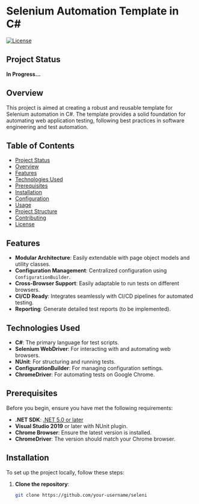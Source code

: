 # Selenium Automation Template in C#

[![License](https://img.shields.io/badge/license-MIT-blue.svg)](LICENSE)

## Project Status

**In Progress...**

## Overview

This project is aimed at creating a robust and reusable template for Selenium automation in C#. The template provides a solid foundation for automating web application testing, following best practices in software engineering and test automation.

## Table of Contents

- [Project Status](#project-status)
- [Overview](#overview)
- [Features](#features)
- [Technologies Used](#technologies-used)
- [Prerequisites](#prerequisites)
- [Installation](#installation)
- [Configuration](#configuration)
- [Usage](#usage)
- [Project Structure](#project-structure)
- [Contributing](#contributing)
- [License](#license)

## Features

- **Modular Architecture**: Easily extendable with page object models and utility classes.
- **Configuration Management**: Centralized configuration using `ConfigurationBuilder`.
- **Cross-Browser Support**: Easily adaptable to run tests on different browsers.
- **CI/CD Ready**: Integrates seamlessly with CI/CD pipelines for automated testing.
- **Reporting**: Generate detailed test reports (to be implemented).

## Technologies Used

- **C#**: The primary language for test scripts.
- **Selenium WebDriver**: For interacting with and automating web browsers.
- **NUnit**: For structuring and running tests.
- **ConfigurationBuilder**: For managing configuration settings.
- **ChromeDriver**: For automating tests on Google Chrome.

## Prerequisites

Before you begin, ensure you have met the following requirements:

- **.NET SDK**: [.NET 5.0 or later](https://dotnet.microsoft.com/download/dotnet/5.0)
- **Visual Studio 2019** or later with NUnit plugin.
- **Chrome Browser**: Ensure the latest version is installed.
- **ChromeDriver**: The version should match your Chrome browser.

## Installation

To set up the project locally, follow these steps:

1. **Clone the repository**:
   ```bash
   git clone https://github.com/your-username/seleni
